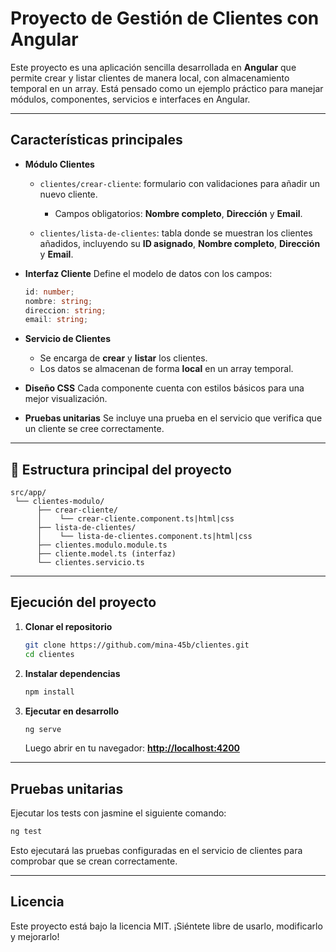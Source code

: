 # Proyecto de Gestión de Clientes con Angular

Este proyecto es una aplicación sencilla desarrollada en **Angular** que permite crear y listar clientes de manera local, con almacenamiento temporal en un array. Está pensado como un ejemplo práctico para manejar módulos, componentes, servicios e interfaces en Angular.

---

## Características principales

* **Módulo Clientes**

  * `clientes/crear-cliente`: formulario con validaciones para añadir un nuevo cliente.

    * Campos obligatorios: **Nombre completo**, **Dirección** y **Email**.
  * `clientes/lista-de-clientes`: tabla donde se muestran los clientes añadidos, incluyendo su **ID asignado**, **Nombre completo**, **Dirección** y **Email**.

* **Interfaz Cliente**
  Define el modelo de datos con los campos:

  ```ts
  id: number;
  nombre: string;
  direccion: string;
  email: string;
  ```

* **Servicio de Clientes**

  * Se encarga de **crear** y **listar** los clientes.
  * Los datos se almacenan de forma **local** en un array temporal.

* **Diseño CSS**
  Cada componente cuenta con estilos básicos para una mejor visualización.

* **Pruebas unitarias**
  Se incluye una prueba en el servicio que verifica que un cliente se cree correctamente.

---

## 📂 Estructura principal del proyecto

```
src/app/
 └── clientes-modulo/
      ├── crear-cliente/
      │    └── crear-cliente.component.ts|html|css
      ├── lista-de-clientes/
      │    └── lista-de-clientes.component.ts|html|css
      ├── clientes.modulo.module.ts
      ├── cliente.model.ts (interfaz)
      └── clientes.servicio.ts
```

---

## Ejecución del proyecto

1. **Clonar el repositorio**

   ```bash
   git clone https://github.com/mina-45b/clientes.git
   cd clientes
   ```

2. **Instalar dependencias**

   ```bash
   npm install
   ```

3. **Ejecutar en desarrollo**

   ```bash
   ng serve
   ```

   Luego abrir en tu navegador: **[http://localhost:4200](http://localhost:4200)**

---

## Pruebas unitarias

Ejecutar los tests con jasmine el siguiente comando:

```bash
ng test
```

Esto ejecutará las pruebas configuradas en el servicio de clientes para comprobar que se crean correctamente.

---

##  Licencia

Este proyecto está bajo la licencia MIT.
¡Siéntete libre de usarlo, modificarlo y mejorarlo!
